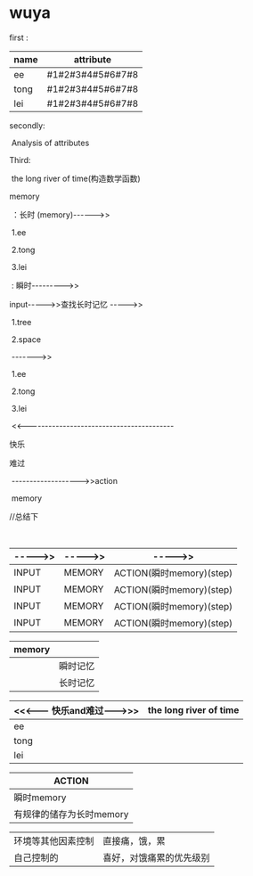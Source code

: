 # wuya

first :  

| name | attribute        |
| ---- | ---------------- |
| ee   | #1#2#3#4#5#6#7#8 |
| tong | #1#2#3#4#5#6#7#8 |
| lei  | #1#2#3#4#5#6#7#8 |

secondly:

​	Analysis of attributes

Third:

​	the long river of time(构造数学函数)

memory

​	：长时 (memory)------>>

​				1.ee

​				2.tong

​				3.lei

​	: 瞬时--------->>

input----->>查找长时记忆 ----->>

​						1.tree

​						2.space

​							------->> 

​									1.ee

​									2.tong

​									3.lei

​		<<-----------------------------------------

快乐

难过

​	------------------->>action 

​					memory





//总结下 

​		

| ----->> | ----->> | ----->>                  |
| ------- | ------- | ------------------------ |
| INPUT   | MEMORY  | ACTION(瞬时memory)(step) |
| INPUT   | MEMORY  | ACTION(瞬时memory)(step) |
| INPUT   | MEMORY  | ACTION(瞬时memory)(step) |
| INPUT   | MEMORY  | ACTION(瞬时memory)(step) |

| memory |          |
| ------ | -------- |
|        | 瞬时记忆 |
|        | 长时记忆 |

| <<<--- 快乐and难过--->>> | the long river of time |
| ------------------------ | ---------------------- |
| ee                       |                        |
| tong                     |                        |
| lei                      |                        |

| ACTION                   |
| ------------------------ |
| 瞬时memory               |
| 有规律的储存为长时memory |

|                    |                          |
| ------------------ | ------------------------ |
| 环境等其他因素控制 | 直接痛，饿，累           |
| 自己控制的         | 喜好，对饿痛累的优先级别 |

